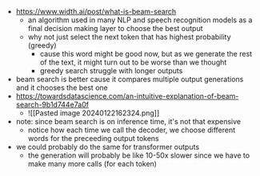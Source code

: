- https://www.width.ai/post/what-is-beam-search
	- an algorithm used in many NLP and speech recognition models as a final decision making layer to choose the best output
	- why not just select the next token that has highest probability (greedy)
		- cause this word might be good now, but as we generate the rest of the text, it might turn out to be worse than we thought
		- greedy search struggle with longer outputs
- beam search is better cause it compares multiple output generations and it chooses the best one
- https://towardsdatascience.com/an-intuitive-explanation-of-beam-search-9b1d744e7a0f
	- ![[Pasted image 20240122162324.png]]
- note: since beam search is on inference time, it's not that expensive
	 - notice how each time we call the decoder, we choose different words for the preceeding output tokens
 - we could probably do the same for transformer outputs
	 - the generation will probably be like 10-50x slower since we have to make many more calls (for each token)